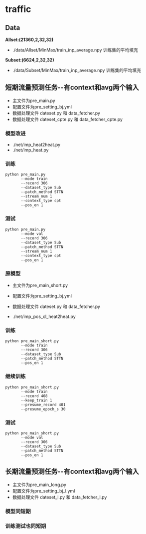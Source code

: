 # traffic

## Data
**Allset:(21360,2,32,32)**
- ./data/Allset/MinMax/train_inp_average.npy   训练集的平均填充

**Subset:(6624,2,32,32)**
- ./data/Subset/MinMax/train_inp_average.npy   训练集的平均填充

## 短期流量预测任务--有context和avg两个输入
- 主文件为pre_main.py
- 配置文件为pre_setting_bj.yml
- 数据处理文件 dateset.py 和 data_fetcher.py
- 数据处理文件 dateset_cpte.py 和 data_fetcher_cpte.py

### 模型改进
- ./net/imp_heat2heat.py
- ./net/imp_heat.py

### 训练
    python pre_main.py
           --mode train
           --record 306
           --dataset_type Sub
           --patch_method STTN
           --stream_num 1
           --context_type cpt
           --pos_en 1


### 测试
    python pre_main.py
           --mode val
           --record 306
           --dataset_type Sub
           --patch_method STTN
           --stream_num 1
           --context_type cpt
           --pos_en 1

### 原模型
- 主文件为pre_main_short.py
- 配置文件为pre_setting_bj.yml
- 数据处理文件 dateset.py 和 data_fetcher.py

- ./net/imp_pos_cl_heat2heat.py

### 训练
    python pre_main_short.py
           --mode train
           --record 306
           --dataset_type Sub
           --patch_method STTN
           --pos_en 1

### 继续训练
    python pre_main_short.py
           --mode train 
           --record 408 
           --keep_train 1 
           --presume_record 401 
           --presume_epoch_s 30


### 测试
    python pre_main_short.py
           --mode val
           --record 306
           --dataset_type Sub
           --patch_method STTN
           --pos_en 1



## 长期流量预测任务--有context和avg两个输入
- 主文件为pre_main_long.py
- 配置文件为pre_setting_bj_l.yml
- 数据处理文件 dateset_l.py 和 data_fetcher_l.py

### 模型同短期

### 训练测试也同短期
